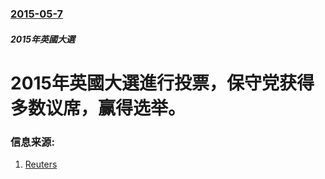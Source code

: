 ### [2015-05-7](/news/2015/05/7/index.md)

##### 2015年英國大選
# 2015年英國大選進行投票，保守党获得多数议席，赢得选举。 




### 信息来源:

1. [Reuters](http://www.reuters.com/article/2015/05/06/us-britain-election-voting-idUSKBN0NR2LU20150506)
